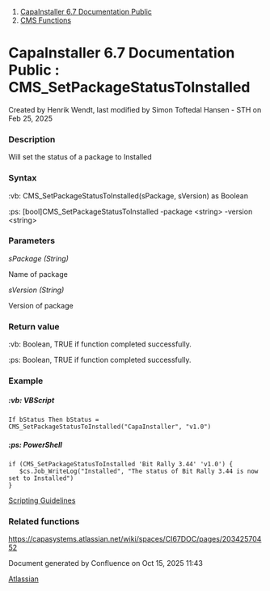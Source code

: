 <div id="page">

<div id="main" class="aui-page-panel">

<div id="main-header">

<div id="breadcrumb-section">

1.  [CapaInstaller 6.7 Documentation Public](index.html)
2.  [CMS Functions](CMS-Functions_20342569060.html)

</div>

# <span id="title-text"> CapaInstaller 6.7 Documentation Public : CMS_SetPackageStatusToInstalled </span>

</div>

<div id="content" class="view">

<div class="page-metadata">

Created by <span class="author"> Henrik Wendt</span>, last modified by <span class="editor"> Simon Toftedal Hansen - STH</span> on Feb 25, 2025

</div>

<div id="main-content" class="wiki-content group">

### Description

Will set the status of a package to Installed

### Syntax

:vb: CMS_SetPackageStatusToInstalled(sPackage, sVersion) as Boolean

:ps: \[bool\]CMS_SetPackageStatusToInstalled -package \<string\> -version \<string\>

### Parameters

*sPackage (String)*

Name of package

*sVersion (String)*

Version of package

### Return value

:vb: Boolean, TRUE if function completed successfully.

:ps: Boolean, TRUE if function completed successfully.

### Example

##### :vb: **VBScript**

<div class="code panel pdl" style="border-width: 1px;">

<div class="codeContent panelContent pdl">

``` syntaxhighlighter-pre
If bStatus Then bStatus = CMS_SetPackageStatusToInstalled("CapaInstaller", "v1.0")
```

</div>

</div>

##### :ps: **PowerShell**

<div class="code panel pdl" style="border-width: 1px;">

<div class="codeContent panelContent pdl">

``` syntaxhighlighter-pre
if (CMS_SetPackageStatusToInstalled 'Bit Rally 3.44' 'v1.0') {
   $cs.Job_WriteLog("Installed", "The status of Bit Rally 3.44 is now set to Installed")
}
```

</div>

</div>

<a href="https://capasystems.atlassian.net/wiki/spaces/CI67DOC/pages/20342575822/Scripting+Guidelines" data-linked-resource-id="20342575822" data-linked-resource-version="1" data-linked-resource-type="page">Scripting Guidelines</a>

### Related functions

<a href="https://capasystems.atlassian.net/wiki/spaces/CI67DOC/pages/20342570452" data-card-appearance="inline" rel="nofollow">https://capasystems.atlassian.net/wiki/spaces/CI67DOC/pages/20342570452</a>

  

</div>

</div>

</div>

<div id="footer" role="contentinfo">

<div class="section footer-body">

Document generated by Confluence on Oct 15, 2025 11:43

<div id="footer-logo">

[Atlassian](http://www.atlassian.com/)

</div>

</div>

</div>

</div>
